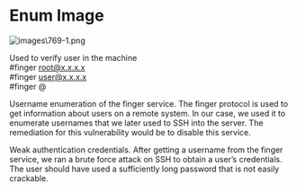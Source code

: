 # **Enum Image**

![images\769-1.png](https://oscpnotes.infosecsanyam.in/images/769-1.png)  
  
Used to verify user in the machine  
#finger root@x.x.x.x  
#finger user@x.x.x.x  
#finger <username>@<ip>  
  
Username enumeration of the finger service. The finger protocol is used to get information about users on a remote system. In our case, we used it to enumerate usernames that we later used to SSH into the server. The remediation for this vulnerability would be to disable this service.  
  
Weak authentication credentials. After getting a username from the finger service, we ran a brute force attack on SSH to obtain a user’s credentials. The user should have used a sufficiently long password that is not easily crackable.